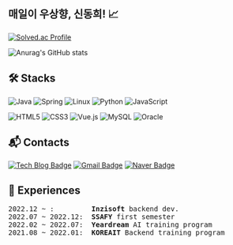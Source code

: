 ## 매일이 우상향, 신동희! 📈

[![Solved.ac Profile](http://mazassumnida.wtf/api/v2/generate_badge?boj=easydong02)](https://solved.ac/easydong02/)

![Anurag's GitHub stats](https://github-readme-stats.vercel.app/api?username=easydong02&show_icons=true&theme=transparent)


## 🛠️ Stacks

![Java](https://img.shields.io/badge/Java-007396.svg?&style=for-the-badge&logo=Java&logoColor=white)
![Spring](https://img.shields.io/badge/Spring-6DB33F.svg?&style=for-the-badge&logo=Spring&logoColor=white)
![Linux](https://img.shields.io/badge/Linux-F0FFFF.svg?&style=for-the-badge&logo=Linux&logoColor=orange)
![Python](https://img.shields.io/badge/Python-3776AB.svg?&style=for-the-badge&logo=Python&logoColor=white)
![JavaScript](https://img.shields.io/badge/JavaScript-F7DF1E.svg?&style=for-the-badge&logo=JavaScript&logoColor=white)


![HTML5](https://img.shields.io/badge/HTML5-E34F26.svg?&style=for-the-badge&logo=HTML5&logoColor=white)
![CSS3](https://img.shields.io/badge/CSS3-1572B6.svg?&style=for-the-badge&logo=CSS3&logoColor=white)
![Vue.js](https://img.shields.io/badge/Vue.js-36BC9B.svg?&style=for-the-badge&logo=Vue.js&logoColor=white)
![MySQL](https://img.shields.io/badge/MySQL-4479A1.svg?&style=for-the-badge&logo=MySQL&logoColor=white)
![Oracle](https://img.shields.io/badge/Oracle-F80000.svg?&style=for-the-badge&logo=Oracle&logoColor=white)


## :mailbox_with_mail: Contacts
[![Tech Blog Badge](http://img.shields.io/badge/-Tech%20blog-black?style=flat-square&logo=github&link=https://easydong02.tistory.com/)](https://easydong02.tistory.com/)
[![Gmail Badge](https://img.shields.io/badge/Gmail-d14836?style=flat-square&logo=Gmail&logoColor=white&link=mailto:easydong02@gmail.com)](mailto:easydong02@gmail.com)
[![Naver Badge](https://img.shields.io/badge/Naver-03C75A?style=flat-square&logo=Naver&logoColor=white&link=mailto:easydong02@naver.com)](mailto:easydong02@naver.com)


## 📖 Experiences
<pre>
2022.12 ~ :         <b>Inzisoft</b> backend dev.
2022.07 ~ 2022.12:  <b>SSAFY</b> first semester
2022.02 ~ 2022.07:  <b>Yeardream</b> AI training program
2021.08 ~ 2022.01:  <b>KOREAIT</b> Backend training program
</pre>
